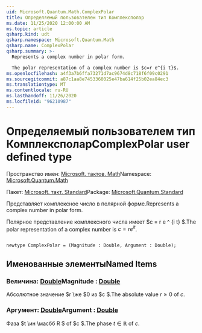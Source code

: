 ```yaml
---
uid: Microsoft.Quantum.Math.ComplexPolar
title: Определяемый пользователем тип Комплексполар
ms.date: 11/25/2020 12:00:00 AM
ms.topic: article
qsharp.kind: udt
qsharp.namespace: Microsoft.Quantum.Math
qsharp.name: ComplexPolar
qsharp.summary: >-
  Represents a complex number in polar form.

  The polar representation of a complex number is $c=r e^{i t}$.
ms.openlocfilehash: a4f3a7b6ffa73271d7ac9674d8c718f6f09c0291
ms.sourcegitcommit: a87c1aa8e7453360025e47ba614f25b02ea84ec3
ms.translationtype: MT
ms.contentlocale: ru-RU
ms.lasthandoff: 11/26/2020
ms.locfileid: "96210987"
---
```

# <a name="complexpolar-user-defined-type"></a><span data-ttu-id="e8b3f-102">Определяемый пользователем тип Комплексполар</span><span class="sxs-lookup"><span data-stu-id="e8b3f-102">ComplexPolar user defined type</span></span>

<span data-ttu-id="e8b3f-103">Пространство имен: [Microsoft. тактов. Math](xref:Microsoft.Quantum.Math)</span><span class="sxs-lookup"><span data-stu-id="e8b3f-103">Namespace: [Microsoft.Quantum.Math](xref:Microsoft.Quantum.Math)</span></span>

<span data-ttu-id="e8b3f-104">Пакет: [Microsoft. такт. Standard](https://nuget.org/packages/Microsoft.Quantum.Standard)</span><span class="sxs-lookup"><span data-stu-id="e8b3f-104">Package: [Microsoft.Quantum.Standard](https://nuget.org/packages/Microsoft.Quantum.Standard)</span></span>


<span data-ttu-id="e8b3f-105">Представляет комплексное число в полярной форме.</span><span class="sxs-lookup"><span data-stu-id="e8b3f-105">Represents a complex number in polar form.</span></span>

<span data-ttu-id="e8b3f-106">Полярное представление комплексного числа имеет $c = r e ^ {i t} $.</span><span class="sxs-lookup"><span data-stu-id="e8b3f-106">The polar representation of a complex number is $c=r e^{i t}$.</span></span>

```qsharp

newtype ComplexPolar = (Magnitude : Double, Argument : Double);
```



## <a name="named-items"></a><span data-ttu-id="e8b3f-107">Именованные элементы</span><span class="sxs-lookup"><span data-stu-id="e8b3f-107">Named Items</span></span>

### <a name="magnitude--double"></a><span data-ttu-id="e8b3f-108">Величина: [Double](xref:microsoft.quantum.lang-ref.double)</span><span class="sxs-lookup"><span data-stu-id="e8b3f-108">Magnitude : [Double](xref:microsoft.quantum.lang-ref.double)</span></span>

<span data-ttu-id="e8b3f-109">Абсолютное значение $r \же $0 из $c $.</span><span class="sxs-lookup"><span data-stu-id="e8b3f-109">The absolute value $r \ge 0$ of $c$.</span></span>
### <a name="argument--double"></a><span data-ttu-id="e8b3f-110">Аргумент: [Double](xref:microsoft.quantum.lang-ref.double)</span><span class="sxs-lookup"><span data-stu-id="e8b3f-110">Argument : [Double](xref:microsoft.quantum.lang-ref.double)</span></span>

<span data-ttu-id="e8b3f-111">Фаза $t \ин \масбб R $ of $c $.</span><span class="sxs-lookup"><span data-stu-id="e8b3f-111">The phase $t \in \mathbb R$ of $c$.</span></span>